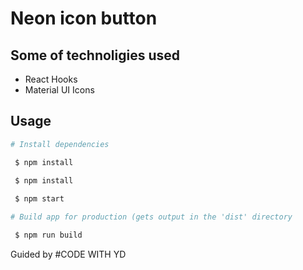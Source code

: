 # Neon icon button


## Some of technoligies used
- React Hooks
- Material UI Icons


## Usage
```bash
# Install dependencies

 $ npm install
 
 $ npm install

 $ npm start

# Build app for production (gets output in the 'dist' directory

 $ npm run build
```

Guided by #CODE WITH YD

